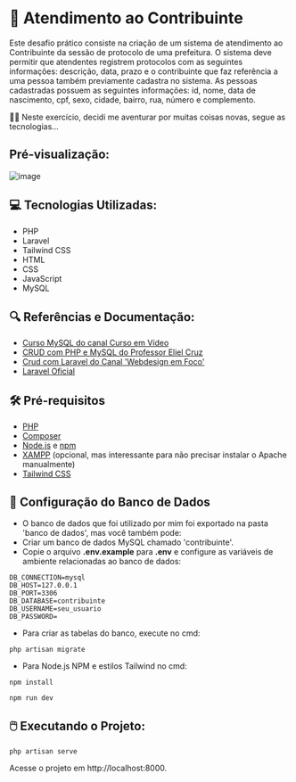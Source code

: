 
# 📄 Atendimento ao Contribuinte 
Este desafio prático consiste na criação de um sistema de atendimento ao Contribuinte da sessão de protocolo de uma prefeitura. O sistema deve permitir que atendentes registrem protocolos com as seguintes informações: descrição, data, prazo e o contribuinte que faz referência a uma pessoa também previamente cadastra no sistema. As pessoas cadastradas possuem as seguintes informações: id, nome, data de nascimento, cpf, sexo, cidade, bairro, rua, número e complemento. 

👩‍💻 Neste exercício, decidi me aventurar por muitas coisas novas, segue as tecnologias...

## Pré-visualização:
![image](https://github.com/tainna-andryelli/atendimento-contribuinte/assets/76691875/2aa66722-b3e1-4b11-bc4a-517d77a3619b)


## 💻 Tecnologias Utilizadas:
- PHP
- Laravel
- Tailwind CSS
- HTML
- CSS
- JavaScript
- MySQL

## 🔍 Referências e Documentação: 
- [Curso MySQL do canal Curso em Vídeo](https://www.youtube.com/watch?v=Ofktsne-utM&t=9s)
- [CRUD com PHP e MySQL do Professor Eliel Cruz](https://www.youtube.com/watch?v=BSqtIw_hW8M&t=403s)
- [Crud com Laravel do Canal 'Webdesign em Foco'](https://youtube.com/playlist?list=PLbnAsJ6zlidsbjXqTWQhbnKibzl69LQar&si=fNBB9_GKrzQIkNv_)
- [Laravel Oficial](https://laravel.com/)

## 🛠 Pré-requisitos
- [PHP](https://www.php.net/) 
- [Composer](https://getcomposer.org/)
- [Node.js](https://nodejs.org/) e [npm](https://www.npmjs.com/)
- [XAMPP](https://www.apachefriends.org/) (opcional, mas interessante para não precisar instalar o Apache manualmente)
- [Tailwind CSS](https://tailwindcss.com/docs/installation)

## 🎲 Configuração do Banco de Dados
- O banco de dados que foi utilizado por mim foi exportado na pasta 'banco de dados', mas você também pode:
- Criar um banco de dados MySQL chamado 'contribuinte'.
- Copie o arquivo **.env.example** para **.env** e configure as variáveis de ambiente relacionadas ao banco de dados:

```
DB_CONNECTION=mysql
DB_HOST=127.0.0.1
DB_PORT=3306
DB_DATABASE=contribuinte
DB_USERNAME=seu_usuario
DB_PASSWORD=
```
- Para criar as tabelas do banco, execute no cmd:
```
php artisan migrate
```

- Para Node.js NPM e estilos Tailwind no cmd:
```
npm install

npm run dev
```
## 🖱️  Executando o Projeto:
```
php artisan serve
```
Acesse o projeto em http://localhost:8000.
